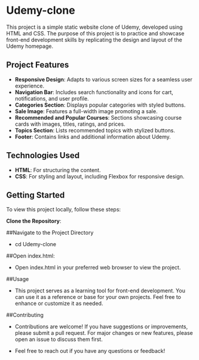 # Udemy-clone

This project is a simple static website clone of Udemy, developed using HTML and CSS. The purpose of this project is to practice and showcase front-end development skills by replicating the design and layout of the Udemy homepage.

## Project Features

- **Responsive Design**: Adapts to various screen sizes for a seamless user experience.
- **Navigation Bar**: Includes search functionality and icons for cart, notifications, and user profile.
- **Categories Section**: Displays popular categories with styled buttons.
- **Sale Image**: Features a full-width image promoting a sale.
- **Recommended and Popular Courses**: Sections showcasing course cards with images, titles, ratings, and prices.
- **Topics Section**: Lists recommended topics with stylized buttons.
- **Footer**: Contains links and additional information about Udemy.

## Technologies Used

- **HTML**: For structuring the content.
- **CSS**: For styling and layout, including Flexbox for responsive design.

## Getting Started

To view this project locally, follow these steps:

   **Clone the Repository**:
   
##Navigate to the Project Directory

- cd Udemy-clone

##Open index.html:

- Open index.html in your preferred web browser to view the project.

##Usage

- This project serves as a learning tool for front-end development. You can use it as a reference or base for your own projects. Feel free to enhance or customize it as needed.

##Contributing

- Contributions are welcome! If you have suggestions or improvements, please submit a pull request. For major changes or new features, please open an issue to discuss them first.


- Feel free to reach out if you have any questions or feedback!




   
